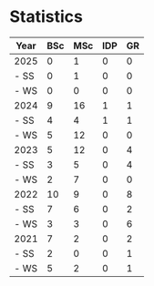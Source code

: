# Statistics

| Year | BSc | MSc | IDP | GR |
|------|-----|-----|-----|----|
| 2025 |   0 |   1 |   0 |  0 |
| - SS |   0 |   1 |   0 |  0 |
| - WS |   0 |   0 |   0 |  0 |
| 2024 |   9 |  16 |   1 |  1 |
| - SS |   4 |   4 |   1 |  1 |
| - WS |   5 |  12 |   0 |  0 |
| 2023 |   5 |  12 |   0 |  4 |
| - SS |   3 |   5 |   0 |  4 |
| - WS |   2 |   7 |   0 |  0 |
| 2022 |  10 |   9 |   0 |  8 |
| - SS |   7 |   6 |   0 |  2 |
| - WS |   3 |   3 |   0 |  6 |
| 2021 |   7 |   2 |   0 |  2 |
| - SS |   2 |   0 |   0 |  1 |
| - WS |   5 |   2 |   0 |  1 |
